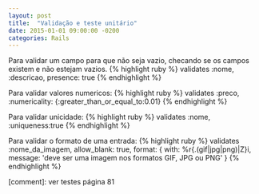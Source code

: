 ```yaml
---
layout: post
title:  "Validação e teste unitário"
date: 2015-01-01 09:00:00 -0200
categories: Rails
---
```


Para validar um campo para que não seja vazio, checando se os campos existem e não estejam vazios.
{% highlight ruby %}
  validates :nome, :descricao, presence: true
{% endhighlight %}

Para validar valores numericos:
{% highlight ruby %}
  validates :preco, :numericality: {:greater_than_or_equal_to:0.01}
{% endhighlight %}

Para validar unicidade:
{% highlight ruby %}
  validates :nome, :uniqueness:true
{% endhighlight %}

Para validar o formato de uma entrada:
{% highlight ruby %}
  validates :nome_da_imagem, allow_blank: true, format: {
    with:   %r{\.(gif|jpg|png)|Z}i,
    message: 'deve ser uma imagem nos formatos GIF, JPG ou PNG'
  }
{% endhighlight %}

[comment]: ver testes página 81